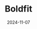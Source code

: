 ---  
layout: startup_page  
title: "Boldfit"  
id: "boldfit.in"  
permalink: "/boldfitboldfit.in11072024/"  
website: "https://www.boldfit.in/"  
funding_round: "Series A"  
funding_amount: "₹110Cr"  
investors: "Bessemer Venture Partners"  
about: "Boldfit is a fitness brand selling yoga mats, water bottles, protein powders, and exercise apparel. They aim to be a leader in the Indian fitness market, focusing on product quality, distribution, and brand partnerships. The company plans to use its recent funding for product innovation and expansion."  
markets: "Fitness, E-Commerce, Health Care, Nutrition, Sports"  
hq: "Bangalore, Karnataka, India"  
founded_year: "2018"  
linkedin: "https://in.linkedin.com/company/boldfit"  
twitter: "https://twitter.com/Boldfit_India"  
instagram: ""  
facebook: "https://www.facebook.com/boldfitofficial"  
crunchbase: "https://www.crunchbase.com/organization/boldfit"  
pitchbook: "https://pitchbook.com/profiles/company/459250-03"  

date_display: "07-Nov-2024"  
date: "2024-11-07"

# SEO Optimization  
meta_title: "Boldfit - Series A Funding (₹110Cr)"  
meta_description: "Boldfit, Boldfit is a fitness brand selling yoga mats, water bottles, protein powders, and exercise apparel. They aim to be a leader in the Indian fitness mark..."  
meta_keywords: "Boldfit, Fitness, E-Commerce, Health Care, Nutrition, Sports, Series A funding"  
canonical_url: "https://startup.projectstartups.com/boldfitboldfit.in11072024/"  
---